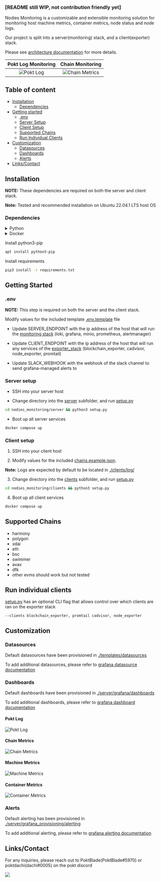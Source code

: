 ### [README still WIP, not contribution friendly yet]

Nodies Monitoring is a customizable and extensible monitoring solution for monitoring host machine metrics, container metrics, node status and node logs. 

Our project is split into a server(monitoring) stack, and a client(exporter) stack.

Please see [architecture documentation](./architecture.md) for more details.

Pokt Log Monitoring            |  Chain Monitoring
:-------------------------:|:-------------------------:
![Pokt Log](documentation/dashboards/pokt_log.png)  |  ![Chain Metrics](documentation/dashboards/chain_metrics.png)



## Table of content

- [Installation](#installation)
    - [Dependencies](#dependencies)
- [Getting started](#getting-started)
    - [.env](#env)
    - [Server Setup](#server-setup)
    - [Client Setup](#client-setup)
    - [Supported Chains](#supported-chains)
    - [Run Individual Clients](#run-individual-clients)
- [Customization](#customization)
    - [Datasources](#datasources)
    - [Dashboards](#dashboards)
    - [Alerts](#alerts)
- [Links/Contact](#linkscontact)

## Installation

**NOTE:** These dependencies are required on both the server and client stack.

**Note:** Tested and recommended installation on Ubuntu 22.04.1 LTS host OS

### Dependencies

<details>
<summary>Python</summary>

<a href="https://www.python.org/downloads/release/python-3106/">Python 3.10.6</a>

</details>

<details>
<summary>Docker</summary>

Uninstall existing docker
```bash
sudo apt-get remove docker docker-engine docker.io containerd runc
```

Install required packages
```bash
sudo apt-get update
sudo apt-get install \
    ca-certificates \
    curl \
    gnupg \
    lsb-release
```

Add docker official GPG key
```bash
sudo mkdir -p /etc/apt/keyrings
curl -fsSL https://download.docker.com/linux/ubuntu/gpg | sudo gpg --dearmor -o /etc/apt/keyrings/docker.gpg
```

Setup docker repo
```bash
echo \
  "deb [arch=$(dpkg --print-architecture) signed-by=/etc/apt/keyrings/docker.gpg] https://download.docker.com/linux/ubuntu \
  $(lsb_release -cs) stable" | sudo tee /etc/apt/sources.list.d/docker.list > /dev/null
```

Update apt package index
```bash
sudo apt-get update
```

Install latest docker
```bash
sudo apt-get install docker-ce docker-ce-cli containerd.io docker-compose-plugin
```
</details>

Install python3-pip
```bash
apt install python3-pip
```

Install requirements
```bash
pip3 install -r requirements.txt
```

## Getting Started

### .env

**NOTE:** This step is required on both the server and the client stack.

Modify values for the included template [.env.template](./templates/.env.template) file

- Update SERVER_ENDPOINT with the ip address of the host that will run the [monitoring stack](./server) (loki, grafana, minio, prometheus, alertmanager)

- Update CLIENT_ENDPOINT with the ip address of the host that will run any services of the [exporter_stack](./clients) (blockchain_exporter, cadvisor, node_exporter, promtail)

- Update SLACK_WEBHOOK with the webhook of the slack channel to send grafana-managed alerts to



### Server setup 

- SSH into your server host

- Change directory into the [server](./server) subfolder, and run [setup.py](./server/setup.py)
```bash
cd nodies_monitoring/server && python3 setup.py
```

- Boot up all server services
```bash
docker compose up
```

### Client setup

1. SSH into your client host

2.  Modify values for the included [chains.example.json](./templates/chains.example.json). 


**Note:** Logs are expected by default to be located in [./clients/log/](./clients/log)

3. Change directory into the [clients](./clients) subfolder, and run [setup.py](./clients/setup.py)

```bash
cd nodies_monitoring/clients && python3 setup.py
```


4. Boot up all client services
```bash
docker compose up
```
</details>

## Supported Chains
- harmony
- polygon
- xdai
- eth
- bsc
- swimmer
- avax
- dfk
- other evms should work but not tested

## Run individual clients
 [setup.py](./clients/setup.py) has an optional CLI flag that allows control over which clients are ran on the exporter stack

`--clients blockchain_exporter, promtail cadvisor, node_exporter`



## Customization

### Datasources

Default datasources have been provisioned in [./templates/datasources](./templates/datasources)

To add additional datasources, please refer to [grafana datasource documentation](https://grafana.com/docs/grafana/latest/administration/provisioning/#data-sources)

### Dashboards

Default dashboards have been provisioned in [./server/grafana/dashboards](./server/grafana/dashboards)

To add additional dashboards, please refer to [grafana dashboard documentation](https://grafana.com/docs/grafana/latest/administration/provisioning/#dashboards)

#### Pokt Log

![Pokt Log](documentation/dashboards/pokt_log.png)


#### Chain Metrics

![Chain Metrics](documentation/dashboards/chain_metrics.png)


#### Machine Metrics

![Machine Metrics](documentation/dashboards/machine_metrics.png)

#### Container Metrics

![Container Metrics](documentation/dashboards/container_metrics.png)

### Alerts

Default alerting has been provisioned in [./server/grafana_provisioning/alerting](./server/grafana_provisioning/alerting)

To add additional alerting, please refer to [grafana alerting documentation](https://grafana.com/docs/grafana/latest/administration/provisioning/#alerting)


## Links/Contact

For any inquiries, please reach out to PoktBlade(PoktBlade#5970) or poktdachi(dachi#0005) on the pokt discord

[![](https://dcbadge.vercel.app/api/server/pokt)](https://discord.gg/pokt)